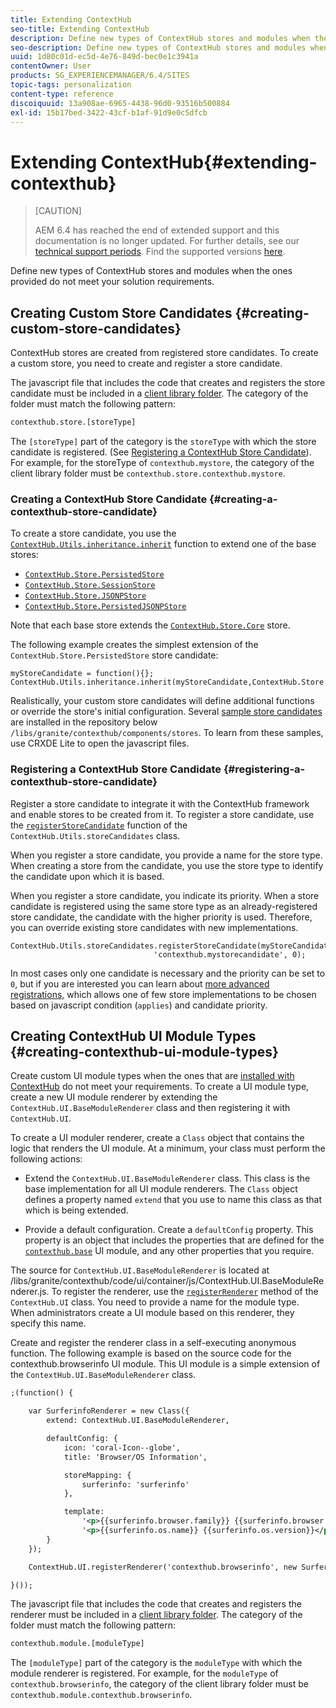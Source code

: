```yaml
---
title: Extending ContextHub
seo-title: Extending ContextHub
description: Define new types of ContextHub stores and modules when the ones provided do not meet your solution requirements
seo-description: Define new types of ContextHub stores and modules when the ones provided do not meet your solution requirements
uuid: 1d80c01d-ec5d-4e76-849d-bec0e1c3941a
contentOwner: User
products: SG_EXPERIENCEMANAGER/6.4/SITES
topic-tags: personalization
content-type: reference
discoiquuid: 13a908ae-6965-4438-96d0-93516b500884
exl-id: 15b17bed-3422-43cf-b1af-91d9e0c5dfcb
---
```

# Extending ContextHub{#extending-contexthub}

>[CAUTION]
>
>AEM 6.4 has reached the end of extended support and this documentation is no longer updated. For further details, see our [technical support periods](https://helpx.adobe.com/support/programs/eol-matrix.html). Find the supported versions [here](https://experienceleague.adobe.com/docs/).

Define new types of ContextHub stores and modules when the ones provided do not meet your solution requirements.

## Creating Custom Store Candidates {#creating-custom-store-candidates}

ContextHub stores are created from registered store candidates. To create a custom store, you need to create and register a store candidate.

The javascript file that includes the code that creates and registers the store candidate must be included in a [client library folder](/help/sites-developing/clientlibs.md#creating-client-library-folders). The category of the folder must match the following pattern:

```xml
contexthub.store.[storeType]
```

The `[storeType]` part of the category is the `storeType` with which the store candidate is registered. (See [Registering a ContextHub Store Candidate](/help/sites-developing/ch-extend.md#registering-a-contexthub-store-candidate)). For example, for the storeType of `contexthub.mystore`, the category of the client library folder must be `contexthub.store.contexthub.mystore`.

### Creating a ContextHub Store Candidate {#creating-a-contexthub-store-candidate}

To create a store candidate, you use the [`ContextHub.Utils.inheritance.inherit`](/help/sites-developing/contexthub-api.md#inherit-child-parent) function to extend one of the base stores:

* [`ContextHub.Store.PersistedStore`](/help/sites-developing/contexthub-api.md#contexthub-store-persistedstore)
* [`ContextHub.Store.SessionStore`](/help/sites-developing/contexthub-api.md#contexthub-store-sessionstore)
* [`ContextHub.Store.JSONPStore`](/help/sites-developing/contexthub-api.md#contexthub-store-jsonpstore)
* [`ContextHub.Store.PersistedJSONPStore`](/help/sites-developing/contexthub-api.md#contexthub-store-persistedjsonpstore)

Note that each base store extends the [`ContextHub.Store.Core`](/help/sites-developing/contexthub-api.md#contexthub-store-core) store.

The following example creates the simplest extension of the `ContextHub.Store.PersistedStore` store candidate:

```
myStoreCandidate = function(){};
ContextHub.Utils.inheritance.inherit(myStoreCandidate,ContextHub.Store.PersistedStore);

```

Realistically, your custom store candidates will define additional functions or override the store's initial configuration. Several [sample store candidates](/help/sites-developing/ch-samplestores.md) are installed in the repository below `/libs/granite/contexthub/components/stores`. To learn from these samples, use CRXDE Lite to open the javascript files.

### Registering a ContextHub Store Candidate {#registering-a-contexthub-store-candidate}

Register a store candidate to integrate it with the ContextHub framework and enable stores to be created from it. To register a store candidate, use the [`registerStoreCandidate`](/help/sites-developing/contexthub-api.md#registerstorecandidate-store-storetype-priority-applies) function of the `ContextHub.Utils.storeCandidates` class.

When you register a store candidate, you provide a name for the store type. When creating a store from the candidate, you use the store type to identify the candidate upon which it is based.

When you register a store candidate, you indicate its priority. When a store candidate is registered using the same store type as an already-registered store candidate, the candidate with the higher priority is used. Therefore, you can override existing store candidates with new implementations.

```
ContextHub.Utils.storeCandidates.registerStoreCandidate(myStoreCandidate,
                                'contexthub.mystorecandidate', 0);
```

In most cases only one candidate is necessary and the priority can be set to `0`, but if you are interested you can learn about [more advanced registrations,](/help/sites-developing/contexthub-api.md#registerstorecandidate-store-storetype-priority-applies) which allows one of few store implementations to be chosen based on javascript condition (`applies`) and candidate priority.

## Creating ContextHub UI Module Types {#creating-contexthub-ui-module-types}

Create custom UI module types when the ones that are [installed with ContextHub](/help/sites-developing/ch-samplemodules.md) do not meet your requirements. To create a UI module type, create a new UI module renderer by extending the `ContextHub.UI.BaseModuleRenderer` class and then registering it with `ContextHub.UI`.

To create a UI moduler renderer, create a `Class` object that contains the logic that renders the UI module. At a minimum, your class must perform the following actions:

* Extend the `ContextHub.UI.BaseModuleRenderer` class. This class is the base implementation for all UI module renderers. The `Class` object defines a property named `extend` that you use to name this class as that which is being extended.

* Provide a default configuration. Create a `defaultConfig` property. This property is an object that includes the properties that are defined for the [`contexthub.base`](/help/sites-developing/ch-samplemodules.md#contexthub-base-ui-module-type) UI module, and any other properties that you require.

The source for `ContextHub.UI.BaseModuleRenderer` is located at /libs/granite/contexthub/code/ui/container/js/ContextHub.UI.BaseModuleRenderer.js.  To register the renderer, use the [`registerRenderer`](/help/sites-developing/contexthub-api.md#registerrenderer-moduletype-renderer-dontrender) method of the `ContextHub.UI` class. You need to provide a name for the module type. When administrators create a UI module based on this renderer, they specify this name.

Create and register the renderer class in a self-executing anonymous function. The following example is based on the source code for the contexthub.browserinfo UI module. This UI module is a simple extension of the `ContextHub.UI.BaseModuleRenderer` class.

```xml
;(function() {

    var SurferinfoRenderer = new Class({
        extend: ContextHub.UI.BaseModuleRenderer,

        defaultConfig: {
            icon: 'coral-Icon--globe',
            title: 'Browser/OS Information',

            storeMapping: {
                surferinfo: 'surferinfo'
            },

            template:
                '<p>{{surferinfo.browser.family}} {{surferinfo.browser.version}}</p>' +
                '<p>{{surferinfo.os.name}} {{surferinfo.os.version}}</p>'
        }
    });

    ContextHub.UI.registerRenderer('contexthub.browserinfo', new SurferinfoRenderer());

}());
```

The javascript file that includes the code that creates and registers the renderer must be included in a [client library folder](/help/sites-developing/clientlibs.md#creating-client-library-folders). The category of the folder must match the following pattern:

```xml
contexthub.module.[moduleType]
```

The `[moduleType]` part of the category is the `moduleType` with which the module renderer is registered. For example, for the `moduleType` of `contexthub.browserinfo`, the category of the client library folder must be `contexthub.module.contexthub.browserinfo`.
